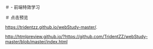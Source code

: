 ＃ - 前端特效学习

＃   点击预览  

https://tridentzz.github.io/webStudy-master/.

http://htmlpreview.github.io/?https://github.com/TridentZZ/webStudy-master/blob/master/index.html
